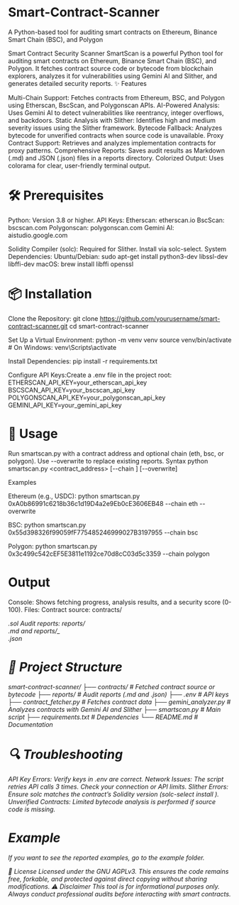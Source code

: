 # Smart-Contract-Scanner
A Python-based tool for auditing smart contracts on Ethereum, Binance Smart Chain (BSC), and Polygon

Smart Contract Security Scanner
SmartScan is a powerful Python tool for auditing smart contracts on Ethereum, Binance Smart Chain (BSC), and Polygon. It fetches contract source code or bytecode from blockchain explorers, analyzes it for vulnerabilities using Gemini AI and Slither, and generates detailed security reports.
✨ Features

Multi-Chain Support: Fetches contracts from Ethereum, BSC, and Polygon using Etherscan, BscScan, and Polygonscan APIs.
AI-Powered Analysis: Uses Gemini AI to detect vulnerabilities like reentrancy, integer overflows, and backdoors.
Static Analysis with Slither: Identifies high and medium severity issues using the Slither framework.
Bytecode Fallback: Analyzes bytecode for unverified contracts when source code is unavailable.
Proxy Contract Support: Retrieves and analyzes implementation contracts for proxy patterns.
Comprehensive Reports: Saves audit results as Markdown (.md) and JSON (.json) files in a reports directory.
Colorized Output: Uses colorama for clear, user-friendly terminal output.

# 🛠 Prerequisites

Python: Version 3.8 or higher.
API Keys:
Etherscan: etherscan.io
BscScan: bscscan.com
Polygonscan: polygonscan.com
Gemini AI: aistudio.google.com


Solidity Compiler (solc): Required for Slither. Install via solc-select.
System Dependencies:
Ubuntu/Debian: sudo apt-get install python3-dev libssl-dev libffi-dev
macOS: brew install libffi openssl



# 📦 Installation

Clone the Repository:
git clone https://github.com/yourusername/smart-contract-scanner.git
cd smart-contract-scanner


Set Up a Virtual Environment:
python -m venv venv
source venv/bin/activate  # On Windows: venv\Scripts\activate


Install Dependencies:
pip install -r requirements.txt


Configure API Keys:Create a .env file in the project root:
ETHERSCAN_API_KEY=your_etherscan_api_key
BSCSCAN_API_KEY=your_bscscan_api_key
POLYGONSCAN_API_KEY=your_polygonscan_api_key
GEMINI_API_KEY=your_gemini_api_key


# 🚀 Usage
Run smartscan.py with a contract address and optional chain (eth, bsc, or polygon). Use --overwrite to replace existing reports.
Syntax
python smartscan.py <contract_address> [--chain <chain>] [--overwrite]

Examples

Ethereum (e.g., USDC):
python smartscan.py 0xA0b86991c6218b36c1d19D4a2e9Eb0cE3606EB48 --chain eth --overwrite


BSC:
python smartscan.py 0x55d398326f99059fF775485246999027B3197955 --chain bsc


Polygon:
python smartscan.py 0x3c499c542cEF5E3811e1192ce70d8cC03d5c3359 --chain polygon



# Output

Console: Shows fetching progress, analysis results, and a security score (0-100).
Files:
Contract source: contracts/<chain>_<address>.sol
Audit reports: reports/<chain>_<address>.md and reports/<chain>_<address>.json



# 📂 Project Structure
smart-contract-scanner/
├── contracts/              # Fetched contract source or bytecode
├── reports/                # Audit reports (.md and .json)
├── .env                    # API keys
├── contract_fetcher.py     # Fetches contract data
├── gemini_analyzer.py      # Analyzes contracts with Gemini AI and Slither
├── smartscan.py            # Main script
├── requirements.txt        # Dependencies
└── README.md               # Documentation

# 🔍 Troubleshooting

API Key Errors: Verify keys in .env are correct.
Network Issues: The script retries API calls 3 times. Check your connection or API limits.
Slither Errors: Ensure solc matches the contract’s Solidity version (solc-select install <version>).
Unverified Contracts: Limited bytecode analysis is performed if source code is missing.

# Example 
If you want to see the reported examples, go to the example folder.

📜 License
Licensed under the GNU AGPLv3. This ensures the code remains free, forkable, and protected against direct copying without sharing modifications.
⚠️ Disclaimer
This tool is for informational purposes only. Always conduct professional audits before interacting with smart contracts.
